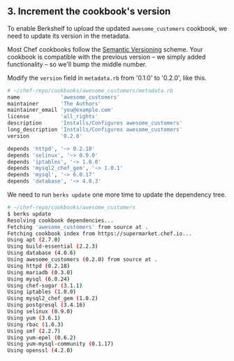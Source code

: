 ## 3. Increment the cookbook's version

To enable Berkshelf to upload the updated `awesome_customers` cookbook, we need to update its version in the metadata.

Most Chef cookbooks follow the [Semantic Versioning](http://semver.org) scheme. Your cookbook is compatible with the previous version &ndash; we simply added functionality &ndash; so we'll bump the middle number.

Modify the `version` field in <code class="file-path">metadata.rb</code> from '0.1.0' to '0.2.0', like this.

```bash
# ~/chef-repo/cookbooks/awesome_customers/metadata.rb
name             'awesome_customers'
maintainer       'The Authors'
maintainer_email 'you@example.com'
license          'all_rights'
description      'Installs/Configures awesome_customers'
long_description 'Installs/Configures awesome_customers'
version          '0.2.0'

depends 'httpd', '~> 0.2.18'
depends 'selinux', '~> 0.9.0'
depends 'iptables', '~> 1.0.0'
depends 'mysql2_chef_gem', '~> 1.0.1'
depends 'mysql', '~> 6.0.17'
depends 'database', '~> 4.0.3'
```

We need to run `berks update` one more time to update the dependency tree.

```bash
# ~/chef-repo/cookbooks/awesome_customers
$ berks update
Resolving cookbook dependencies...
Fetching 'awesome_customers' from source at .
Fetching cookbook index from https://supermarket.chef.io...
Using apt (2.7.0)
Using build-essential (2.2.3)
Using database (4.0.6)
Using awesome_customers (0.2.0) from source at .
Using httpd (0.2.18)
Using mariadb (0.3.0)
Using mysql (6.0.24)
Using chef-sugar (3.1.1)
Using iptables (1.0.0)
Using mysql2_chef_gem (1.0.2)
Using postgresql (3.4.16)
Using selinux (0.9.0)
Using yum (3.6.1)
Using rbac (1.0.3)
Using smf (2.2.7)
Using yum-epel (0.6.2)
Using yum-mysql-community (0.1.17)
Using openssl (4.2.0)
```
